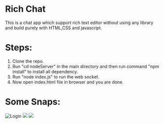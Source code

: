 # Rich Chat

This is a chat app which support rich text editor without using any library and build purely with HTML,CSS and javascript.

# Steps:

1. Clone the repo.
2. Run "cd nodeServer" in the main directory and then run command "npm install" to install all dependency.
3. Run "node index.js" to run the web socket.
4. Now open index.html file in browser and you are done.

# Some Snaps:

![Login](https://github.com/mithilesh2711/rich-text/blob/main/assets/images/ss3.png?raw=true)
![](https://github.com/mithilesh2711/rich-text/blob/main/assets/images/ss2.png?raw=true)
![](https://github.com/mithilesh2711/rich-text/blob/main/assets/images/ss1.png?raw=true)
